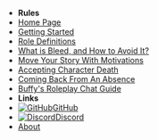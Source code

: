- **Rules**
- [Home Page](../introduction)
- [Getting Started](getting-started)
- [Role Definitions](role-definitions)
- [What is Bleed, and How to Avoid It?](what-is-bleed-and-how-to-avoid-it)
- [Move Your Story With Motivations](move-your-story-with-motivations)
- [Accepting Character Death](accepting-character-death)
- [Coming Back From An Absence](coming-back-from-an-absence)
- [Buffy's Roleplay Chat Guide](buffys-roleplay-chat-guide)
- **Links**
- [![GitHub](https://icongr.am/simple/github.svg?color=808080&size=16)GitHub](https://github.com/LockdownRP-PZ/lockdownrp-pz.github.io/)
- [![Discord](https://icongr.am/simple/discord.svg?colored&size=16)Discord](https://discord.gg/AyhJfGUGfU)
- [About](../about)
